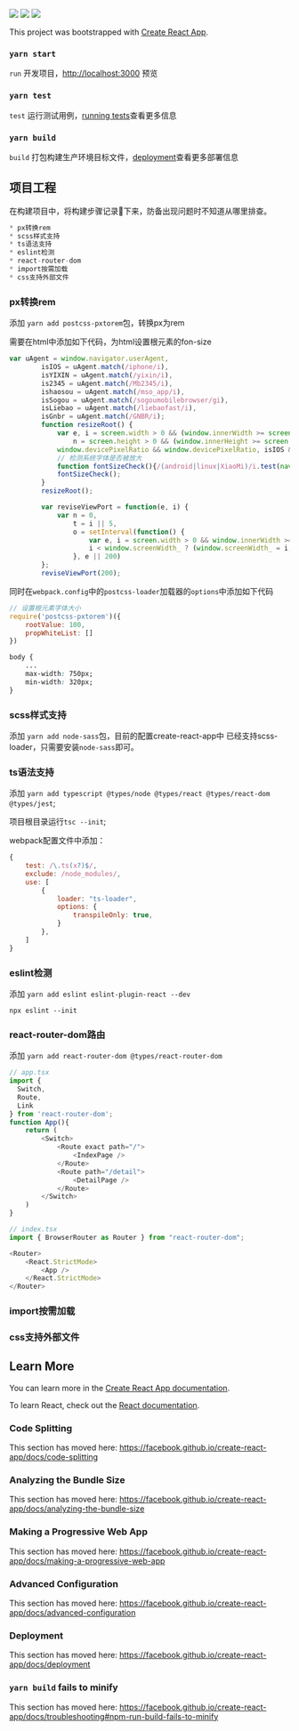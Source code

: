 ![](https://img.shields.io/badge/-react%4016.13.1-brightgreen)
![](https://img.shields.io/badge/-typescript%403.9.3-brightgreen)
![](https://img.shields.io/badge/-webpack%404.9.2-brightgreen)

This project was bootstrapped with [Create React App](https://github.com/facebook/create-react-app).

### `yarn start`

`run` 开发项目，[http://localhost:3000](http://localhost:3000) 预览

### `yarn test`

`test` 运行测试用例，[running tests](https://facebook.github.io/create-react-app/docs/running-tests)查看更多信息

### `yarn build`

`build` 打包构建生产环境目标文件，[deployment](https://facebook.github.io/create-react-app/docs/deployment)查看更多部署信息

## 项目工程

在构建项目中，将构建步骤记录📝下来，防备出现问题时不知道从哪里排查。

```c
* px转换rem
* scss样式支持
* ts语法支持
* eslint检测
* react-router-dom
* import按需加载
* css支持外部文件
```

### px转换rem

添加 `yarn add postcss-pxtorem`包，转换px为rem

需要在html中添加如下代码，为html设置根元素的fon-size
```javascript
var uAgent = window.navigator.userAgent,
        isIOS = uAgent.match(/iphone/i),
        isYIXIN = uAgent.match(/yixin/i),
        is2345 = uAgent.match(/Mb2345/i),
        ishaosou = uAgent.match(/mso_app/i),
        isSogou = uAgent.match(/sogoumobilebrowser/gi),
        isLiebao = uAgent.match(/liebaofast/i),
        isGnbr = uAgent.match(/GNBR/i);
        function resizeRoot() {
            var e, i = screen.width > 0 && (window.innerWidth >= screen.width || 0 == window.innerWidth) ? screen.width : window.innerWidth,
                n = screen.height > 0 && (window.innerHeight >= screen.height || 0 == window.innerHeight) ? screen.height : window.innerHeight;
            window.devicePixelRatio && window.devicePixelRatio, isIOS && (i = screen.width, n = screen.height), i > n && (i = n), (e = (e = i > 1080 ? 144 : i / 7.5) > 32 ? e : 32) > 100 && (e = 100), window.screenWidth_ = i, isYIXIN || is2345 || ishaosou || isSogou || isLiebao || isGnbr ? setTimeout(function() { i = screen.width > 0 && (window.innerWidth >= screen.width || 0 == window.innerWidth) ? screen.width : window.innerWidth, n = screen.height > 0 && (window.innerHeight >= screen.height || 0 == window.innerHeight) ? screen.height : window.innerHeight, e = (e = i > 1080 ? 144 : i / 7.5) > 32 ? e : 32, document.getElementsByTagName("html")[0].style.fontSize = e + "px",fontSizeCheck()}, 500) : (document.getElementsByTagName("html")[0].style.fontSize = e + "px");
            // 检测系统字体是否被放大
            function fontSizeCheck(){/(android|linux|XiaoMi)/i.test(navigator.userAgent)&&setTimeout(function(){var t=document.getElementById("fontSizeCheck"),o=14;if(t&&t.offsetHeight/o>1){document.getElementsByTagName("html")[0].style.fontSize=e/(t.offsetHeight/o)+"px";try{setTimeout(function(){if(window.callErrorLog){var n=document.getElementById("wrapElementMain"),i=document.documentElement.offsetWidth||document.body.offsetWidth,f=0;n&&(f=n.offsetWidth),window.callErrorLog({err_ctype:"warn",err_stack:"字体被放大了，倍数为:"+t.offsetHeight/o+";设置后的字体大小为："+e/(t.offsetHeight/o)+"px; 页面宽度为： "+i+"/"+f,err_ctx:"安卓设备字体被放大"})}},1e3)}catch(e){console.log(e)}}},300)}
            fontSizeCheck();
        }
        resizeRoot();

        var reviseViewPort = function(e, i) {
            var n = 0,
                t = i || 5,
                o = setInterval(function() {
                    var e, i = screen.width > 0 && window.innerWidth >= screen.width ? screen.width : window.innerWidth;
                    i < window.screenWidth_ ? (window.screenWidth_ = i, e = (e = i > 1080 ? 144 : i / 7.5) > 32 ? e : 32, document.getElementsByTagName("html")[0].style.fontSize = e + "px", clearInterval(o)) : n++, n >= t && clearInterval(o)
                }, e || 200)
        };
        reviseViewPort(200);
```

同时在`webpack.config`中的`postcss-loader`加载器的`options`中添加如下代码
```javascript
// 设置根元素字体大小
require('postcss-pxtorem')({
    rootValue: 100,
    propWhiteList: []
})
```

```css
body {
    ...
    max-width: 750px;
    min-width: 320px;
}
```

### scss样式支持

添加 `yarn add node-sass`包，目前的配置create-react-app中 已经支持scss-loader，只需要安装`node-sass`即可。

### ts语法支持

添加 `yarn add typescript @types/node @types/react @types/react-dom @types/jest`;

项目根目录运行`tsc --init`;

webpack配置文件中添加：
```javascript
{
    test: /\.ts(x?)$/,
    exclude: /node_modules/,
    use: [
        {
            loader: "ts-loader",
            options: {
                transpileOnly: true,
            }
        },
    ]
}
```

### eslint检测

添加 `yarn add eslint eslint-plugin-react --dev`

`npx eslint --init`

### react-router-dom路由

添加 `yarn add react-router-dom @types/react-router-dom`

```javascript
// app.tsx
import {
  Switch,
  Route,
  Link
} from 'react-router-dom';
function App(){
    return (
        <Switch>
            <Route exact path="/">
                <IndexPage />
            </Route>
            <Route path="/detail">
                <DetailPage />
            </Route>
        </Switch>
    )
}

// index.tsx
import { BrowserRouter as Router } from "react-router-dom";

<Router>
    <React.StrictMode>
        <App />
    </React.StrictMode>
</Router>
```

### import按需加载

### css支持外部文件

## Learn More

You can learn more in the [Create React App documentation](https://facebook.github.io/create-react-app/docs/getting-started).

To learn React, check out the [React documentation](https://reactjs.org/).

### Code Splitting

This section has moved here: https://facebook.github.io/create-react-app/docs/code-splitting

### Analyzing the Bundle Size

This section has moved here: https://facebook.github.io/create-react-app/docs/analyzing-the-bundle-size

### Making a Progressive Web App

This section has moved here: https://facebook.github.io/create-react-app/docs/making-a-progressive-web-app

### Advanced Configuration

This section has moved here: https://facebook.github.io/create-react-app/docs/advanced-configuration

### Deployment

This section has moved here: https://facebook.github.io/create-react-app/docs/deployment

### `yarn build` fails to minify

This section has moved here: https://facebook.github.io/create-react-app/docs/troubleshooting#npm-run-build-fails-to-minify
